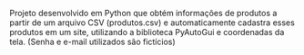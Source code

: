 Projeto desenvolvido em Python que obtém informações de produtos a partir de um arquivo CSV (produtos.csv) e automaticamente cadastra esses produtos em um site, utilizando a biblioteca PyAutoGui e coordenadas da tela. (Senha e e-mail utilizados são fictícios)
